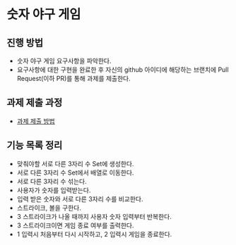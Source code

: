 # 숫자 야구 게임
## 진행 방법
* 숫자 야구 게임 요구사항을 파악한다.
* 요구사항에 대한 구현을 완료한 후 자신의 github 아이디에 해당하는 브랜치에 Pull Request(이하 PR)를 통해 과제를 제출한다.

## 과제 제출 과정
* [과제 제출 방법](https://github.com/next-step/nextstep-docs/tree/master/precourse)

## 기능 목록 정리
* 맞춰야할 서로 다른 3자리 수 Set에 생성한다.
* 서로 다른 3자리 수 Set에서 배열로 이동한다.
* 서로 다른 3자리 수 섞는다.
* 사용자가 숫자를 입력받는다.
* 입력 받은 숫자와 서로 다른 3자리 수를 비교한다.
* 스트라이크, 볼을 구한다.
* 3 스트라이크가 나올 때까지 사용자 숫자 입력부터 반복한다.
* 3 스트라이크이면 게임 종료 여부를 출력한다.
* 1 입력시 처음부터 다시 시작하고, 2 입력시 게임을 종료한다.
